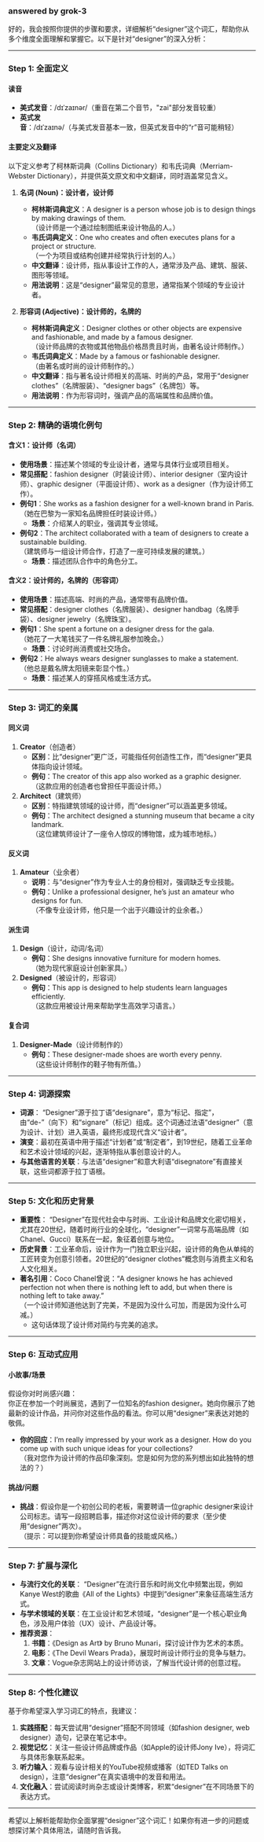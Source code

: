 ### answered by grok-3
好的，我会按照你提供的步骤和要求，详细解析“designer”这个词汇，帮助你从多个维度全面理解和掌握它。以下是针对“designer”的深入分析：

---

### Step 1: 全面定义

#### 读音
- **美式发音**：/dɪˈzaɪnər/（重音在第二个音节，"zai"部分发音较重）
- **英式发音**：/dɪˈzaɪnə/（与美式发音基本一致，但英式发音中的“r”音可能稍轻）

#### 主要定义及翻译
以下定义参考了柯林斯词典（Collins Dictionary）和韦氏词典（Merriam-Webster Dictionary），并提供英文原文和中文翻译，同时涵盖常见含义。

1. **名词 (Noun)：设计者，设计师**
   - **柯林斯词典定义**：A designer is a person whose job is to design things by making drawings of them.  
     （设计师是一个通过绘制图纸来设计物品的人。）
   - **韦氏词典定义**：One who creates and often executes plans for a project or structure.  
     （一个为项目或结构创建并经常执行计划的人。）
   - **中文翻译**：设计师，指从事设计工作的人，通常涉及产品、建筑、服装、图形等领域。
   - **用法说明**：这是“designer”最常见的意思，通常指某个领域的专业设计者。

2. **形容词 (Adjective)：设计师的，名牌的**
   - **柯林斯词典定义**：Designer clothes or other objects are expensive and fashionable, and made by a famous designer.  
     （设计师品牌的衣物或其他物品价格昂贵且时尚，由著名设计师制作。）
   - **韦氏词典定义**：Made by a famous or fashionable designer.  
     （由著名或时尚的设计师制作的。）
   - **中文翻译**：指与著名设计师相关的高端、时尚的产品，常用于“designer clothes”（名牌服装）、“designer bags”（名牌包）等。
   - **用法说明**：作为形容词时，强调产品的高端属性和品牌价值。

---

### Step 2: 精确的语境化例句

#### 含义1：设计师（名词）
- **使用场景**：描述某个领域的专业设计者，通常与具体行业或项目相关。
- **常见搭配**：fashion designer（时装设计师）、interior designer（室内设计师）、graphic designer（平面设计师）、work as a designer（作为设计师工作）。
- **例句1**：She works as a fashion designer for a well-known brand in Paris.  
  （她在巴黎为一家知名品牌担任时装设计师。）
  - **场景**：介绍某人的职业，强调其专业领域。
- **例句2**：The architect collaborated with a team of designers to create a sustainable building.  
  （建筑师与一组设计师合作，打造了一座可持续发展的建筑。）
  - **场景**：描述团队合作中的角色分工。

#### 含义2：设计师的，名牌的（形容词）
- **使用场景**：描述高端、时尚的产品，通常带有品牌价值。
- **常见搭配**：designer clothes（名牌服装）、designer handbag（名牌手袋）、designer jewelry（名牌珠宝）。
- **例句1**：She spent a fortune on a designer dress for the gala.  
  （她花了一大笔钱买了一件名牌礼服参加晚会。）
  - **场景**：讨论时尚消费或社交场合。
- **例句2**：He always wears designer sunglasses to make a statement.  
  （他总是戴名牌太阳镜来彰显个性。）
  - **场景**：描述某人的穿搭风格或生活方式。

---

### Step 3: 词汇的亲属

#### 同义词
1. **Creator**（创造者）
   - **区别**：比“designer”更广泛，可能指任何创造性工作，而“designer”更具体指向设计领域。
   - **例句**：The creator of this app also worked as a graphic designer.  
     （这款应用的创造者也曾担任平面设计师。）
2. **Architect**（建筑师）
   - **区别**：特指建筑领域的设计师，而“designer”可以涵盖更多领域。
   - **例句**：The architect designed a stunning museum that became a city landmark.  
     （这位建筑师设计了一座令人惊叹的博物馆，成为城市地标。）

#### 反义词
1. **Amateur**（业余者）
   - **说明**：与“designer”作为专业人士的身份相对，强调缺乏专业技能。
   - **例句**：Unlike a professional designer, he’s just an amateur who designs for fun.  
     （不像专业设计师，他只是一个出于兴趣设计的业余者。）

#### 派生词
1. **Design**（设计，动词/名词）
   - **例句**：She designs innovative furniture for modern homes.  
     （她为现代家庭设计创新家具。）
2. **Designed**（被设计的，形容词）
   - **例句**：This app is designed to help students learn languages efficiently.  
     （这款应用被设计用来帮助学生高效学习语言。）

#### 复合词
1. **Designer-Made**（设计师制作的）
   - **例句**：These designer-made shoes are worth every penny.  
     （这些设计师制作的鞋子物有所值。）

---

### Step 4: 词源探索
- **词源**： “Designer”源于拉丁语“designare”，意为“标记、指定”，由“de-”（向下）和“signare”（标记）组成。这个词通过法语“designer”（意为设计、计划）进入英语，最终形成现代含义“设计者”。
- **演变**：最初在英语中用于描述“计划者”或“制定者”，到19世纪，随着工业革命和艺术设计领域的兴起，逐渐特指从事创意设计的人。
- **与其他语言的关联**：与法语“designer”和意大利语“disegnatore”有直接关联，这些词都源于拉丁语根。

---

### Step 5: 文化和历史背景
- **重要性**： “Designer”在现代社会中与时尚、工业设计和品牌文化密切相关，尤其在20世纪，随着时尚行业的全球化，“designer”一词常与高端品牌（如Chanel、Gucci）联系在一起，象征着创意与地位。
- **历史背景**：工业革命后，设计作为一门独立职业兴起，设计师的角色从单纯的工匠转变为创意引领者。20世纪的“designer clothes”概念则与消费主义和名人文化相关。
- **著名引用**：Coco Chanel曾说：“A designer knows he has achieved perfection not when there is nothing left to add, but when there is nothing left to take away.”  
  （一个设计师知道他达到了完美，不是因为没什么可加，而是因为没什么可减。）  
  - 这句话体现了设计师对简约与完美的追求。

---

### Step 6: 互动式应用
#### 小故事/场景
假设你对时尚感兴趣：  
你正在参加一个时尚展览，遇到了一位知名的fashion designer。她向你展示了她最新的设计作品，并问你对这些作品的看法。你可以用“designer”来表达对她的敬佩。  
- **你的回应**：I’m really impressed by your work as a designer. How do you come up with such unique ideas for your collections?  
  （我对您作为设计师的作品印象深刻。您是如何为您的系列想出如此独特的想法的？）

#### 挑战/问题
- **挑战**：假设你是一个初创公司的老板，需要聘请一位graphic designer来设计公司标志。请写一段招聘启事，描述你对这位设计师的要求（至少使用“designer”两次）。  
  （提示：可以提到你希望设计师具备的技能或风格。）

---

### Step 7: 扩展与深化
- **与流行文化的关联**： “Designer”在流行音乐和时尚文化中频繁出现，例如Kanye West的歌曲《All of the Lights》中提到“designer”来象征高端生活方式。
- **与学术领域的关联**：在工业设计和艺术领域，“designer”是一个核心职业角色，涉及用户体验（UX）设计、产品设计等。
- **推荐资源**：
  1. **书籍**：《Design as Art》 by Bruno Munari，探讨设计作为艺术的本质。
  2. **电影**：《The Devil Wears Prada》，展现时尚设计师行业的竞争与魅力。
  3. **文章**：Vogue杂志网站上的设计师访谈，了解当代设计师的创意过程。

---

### Step 8: 个性化建议
基于你希望深入学习词汇的特点，我建议：
1. **实践搭配**：每天尝试用“designer”搭配不同领域（如fashion designer, web designer）造句，记录在笔记本中。
2. **视觉记忆**：关注一些设计师品牌或作品（如Apple的设计师Jony Ive），将词汇与具体形象联系起来。
3. **听力输入**：观看与设计相关的YouTube视频或播客（如TED Talks on design），注意“designer”在真实语境中的发音和用法。
4. **文化融入**：尝试阅读时尚杂志或设计类博客，积累“designer”在不同场景下的表达方式。

---

希望以上解析能帮助你全面掌握“designer”这个词汇！如果你有进一步的问题或想探讨某个具体用法，请随时告诉我。